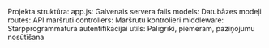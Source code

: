 Projekta struktūra:
app.js: Galvenais servera fails
models: Datubāzes modeļi
routes: API maršruti
controllers: Maršrutu kontrolieri
middleware: Starpprogrammatūra autentifikācijai
utils: Palīgrīki, piemēram, paziņojumu nosūtīšana
